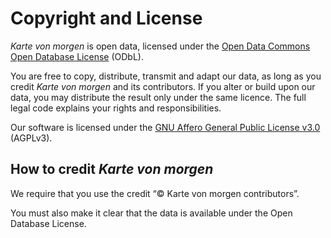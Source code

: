 # Copyright and License

*Karte von morgen* is open data, licensed under the
[Open Data Commons Open Database License](https://opendatacommons.org/licenses/odbl/)
(ODbL).

You are free to copy, distribute, transmit and adapt our data, as long as you credit
*Karte von morgen* and its contributors.
If you alter or build upon our data, you may distribute the result only under the same licence.
The full legal code explains your rights and responsibilities.

Our software is licensed under the
[GNU Affero General Public License v3.0](https://www.gnu.org/licenses/agpl-3.0.en.html)
(AGPLv3).

## How to credit *Karte von morgen*

We require that you use the credit “© Karte von morgen contributors”.

You must also make it clear that the data is available under the Open Database License.
